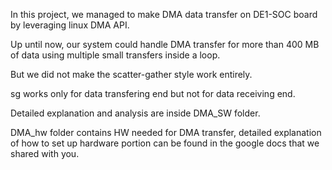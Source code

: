 In this project, we managed to make DMA data transfer on DE1-SOC board by leveraging linux DMA API.

Up until now, our system could handle DMA transfer for more than 400 MB of data using multiple small transfers inside a loop. 

But we did not make the scatter-gather style work entirely. 

sg works only for data transfering end but not for data receiving end.

Detailed explanation and analysis are inside DMA_SW folder.

DMA_hw folder contains HW needed for DMA transfer, detailed explanation of how to set up hardware portion can be found in the google docs that we shared with you.
